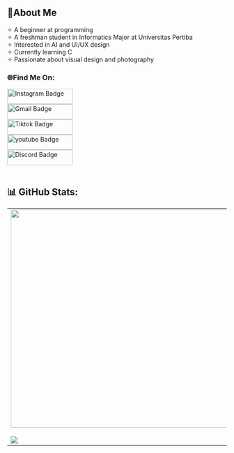 
## 📌About Me
✧   A beginner at programming<br>
✧   A freshman student in Informatics Major at Universitas Pertiba<br>
✧   Interested in AI and UI/UX design<br>
✧   Currently learning C<br>
✧   Passionate about visual design and photography<br>

### 🌐Find Me On: <br>
<div id="badges">
<a href="https://www.instagram.com/zakymirzaa" target="_blank">
  <img src="https://img.shields.io/badge/Instagram-00ccff?style=for-the-badge&logo=instagram&logoColor=ffff00" alt="Instagram Badge" height="35" width="150"/>
</a> <br> 
<a href="mailto:zakymirza0305@gmail.com" target="_blank">
  <img src="https://img.shields.io/badge/gmail-deeppink?style=for-the-badge&logo=gmail&logoColor=orange" alt="Gmail Badge"  height="35" width="150" />
</a> <br>
<a href="https://www.tiktok.com/@Ykaz.?_t=8hxdHPLMJ6&_r=1" target="_blank">
  <img src="https://img.shields.io/badge/tiktok-gren?style=for-the-badge&logo=Tiktok&logoColor=black" alt="Tiktok Badge" height="35" width="150" />
</a> <br>
  <a href="https://www.youtube.com/@Zakymirza16?feature=shared" target="_blank">
  <img src="https://img.shields.io/badge/youtube-ffffcc?style=for-the-badge&logo=youtube&logoColor=red" alt="youtube Badge" height="35" width="150" />
</a> <br>
<a href="https://discordapp.com/users/824195716259905557">
  <img src="https://img.shields.io/badge/Discord-9999ff?style=for-the-badge&logo=discord&logoColor=blue" alt="Discord Badge" height="35" width="150"/>
</a> <br> <br>



## 📊 GitHub Stats:

<table align="center">
  <tr>
    <td><img width="500p" align="center" src="https://awesome-github-stats.azurewebsites.net/user-stats/Ykazzz?cardType=github&theme=chartreuse-dark&hide_border=false&include_all_commits=false&count_private=true"><br><br><img align="center" src="https://github-readme-streak-stats.herokuapp.com/?user=Whanyzencc&theme=chartreuse-dark&hide_border=false"></td>
    <td><img width="500p" align="center" src="https://github-readme-stats.vercel.app/api/top-langs/?username=Ykazzz&theme=chartreuse-dark&hide_border=false&include_all_commits=false&count_private=true&layout=compact"></td>
  </tr>
</table>

<!---
Ykazzz/Ykazzz is a ✨ special ✨ repository because its `README.md` (this file) appears on your GitHub profile.
You can click the Preview link to take a look at your changes.ba0bab
--->
